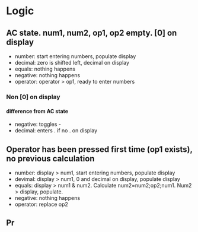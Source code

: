 # Logic

## AC state. num1, num2, op1, op2 empty. [0] on display

- number: start entering numbers, populate display
- decimal: zero is shifted left, decimal on display
- equals: nothing happens
- negative: nothing happens
- operator: operator > op1, ready to enter numbers

### Non [0] on display

#### difference from AC state

- negative: toggles -
- decimal: enters . if no . on display

## Operator has been pressed first time (op1 exists), no previous calculation

- number: display > num1, start entering numbers, populate display
- devimal: display > num1, 0 and decimal on display, populate display
- equals: display > num1 & num2. Calculate num2=num2;op2;num1. Num2 > display, populate.
- negative: nothing happens
- operator: replace op2

## Pr
